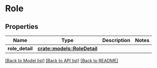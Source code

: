 # Role

## Properties

Name | Type | Description | Notes
------------ | ------------- | ------------- | -------------
**role_detail** | [**crate::models::RoleDetail**](RoleDetail.md) |  | 

[[Back to Model list]](../README.md#documentation-for-models) [[Back to API list]](../README.md#documentation-for-api-endpoints) [[Back to README]](../README.md)


